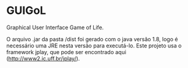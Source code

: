 # GUIGoL
Graphical User Interface Game of Life.

O arquivo .jar da pasta /dist foi gerado com o java versão 1.8, logo é necessário uma JRE nesta versão para executá-lo.
Este projeto usa o framework jplay, que pode ser encontrado aqui (http://www2.ic.uff.br/jplay/).
